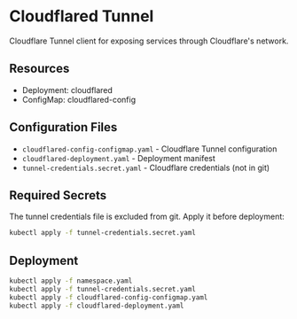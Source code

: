 # Cloudflared Tunnel

Cloudflare Tunnel client for exposing services through Cloudflare's network.

## Resources

- Deployment: cloudflared
- ConfigMap: cloudflared-config

## Configuration Files

- `cloudflared-config-configmap.yaml` - Cloudflare Tunnel configuration
- `cloudflared-deployment.yaml` - Deployment manifest
- `tunnel-credentials.secret.yaml` - Cloudflare credentials (not in git)

## Required Secrets

The tunnel credentials file is excluded from git. Apply it before deployment:

```bash
kubectl apply -f tunnel-credentials.secret.yaml
```

## Deployment

```bash
kubectl apply -f namespace.yaml
kubectl apply -f tunnel-credentials.secret.yaml
kubectl apply -f cloudflared-config-configmap.yaml
kubectl apply -f cloudflared-deployment.yaml
```
